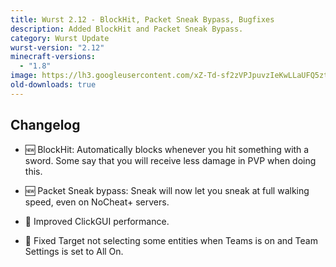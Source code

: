 ```yaml
---
title: Wurst 2.12 - BlockHit, Packet Sneak Bypass, Bugfixes
description: Added BlockHit and Packet Sneak Bypass.
category: Wurst Update
wurst-version: "2.12"
minecraft-versions:
  - "1.8"
image: https://lh3.googleusercontent.com/xZ-Td-sf2zVPJpuvzIeKwLLaUFQ5zti85PKyy7KpybOJhYWb9pAAyEK9DF7CzpvphL9sHoS1sI4x5nHyrpyt7ELU8m6oGAbOrpngrdCMT3LTEvzzZu-DBXZ96MfvxMPO3XyDZn0a1_gpcODReIJnesDSrcb8j5tyz3Mriu-b9SCsc9iaq4zagqypML5F9rvtX6UPk94ulvnI0zLdWv0XYpRWmGBVfcPdXGJaqFx4dpPYoDj3ZeyXgE0m5xy1ma3qZsi3MdjUQb4K5W6BzDrcsFhdr67UF-HCv5vxtqby-K2U87btdvxl87DcPZ-MHUoV-m_z96Rqllr5Y96Bc_qU_lxM-_nJ5YxsQ_vo8mUBV8kGO1VKsCCXLappfvLloqL60JOl6-oDnX7wsUd405MeuTVshACtUurr6q1qaKzd8MM4DPP0rOPEeP5O_6EsB4pCAqE2giam56x90bADeUxOsV3ERW2KBA-P3qlFtaIk1kCucP2hb3fbxlvIHQEQ2Vul-kacAuWBq8cbQrWWHWKwJbijPZHo7uzuar3NzobgYolvRRZz1B8oYESaFPWIuKObnS56nj_yGHAjM9H2-QOGPwtThP-IzcA4Ynx0b9p9vjCyr_Ii=w1280-h720-no
old-downloads: true
---
```

## Changelog

- :new: BlockHit: Automatically blocks whenever you hit something with a sword. Some say that you will receive less damage in PVP when doing this.

- :new: Packet Sneak bypass: Sneak will now let you sneak at full walking speed, even on NoCheat+ servers.

- :rocket: Improved ClickGUI performance.

- :bug: Fixed Target not selecting some entities when Teams is on and Team Settings is set to All On.
